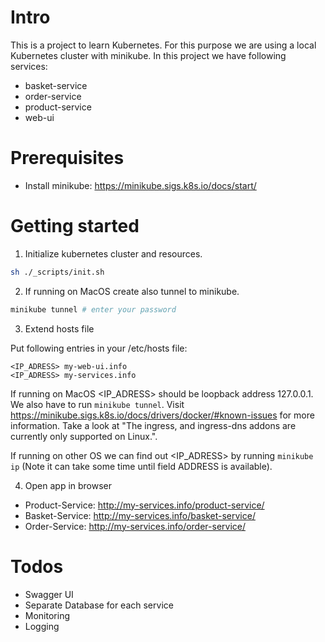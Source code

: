 # Intro
This is a project to learn Kubernetes. For this purpose we are using a local Kubernetes cluster with minikube.
In this project we have following services:
- basket-service
- order-service
- product-service
- web-ui

# Prerequisites
- Install minikube: https://minikube.sigs.k8s.io/docs/start/

# Getting started
1. Initialize kubernetes cluster and resources.
```sh
sh ./_scripts/init.sh
```
2. If running on MacOS create also tunnel to minikube.
```sh
minikube tunnel # enter your password
```
3. Extend hosts file

Put following entries in your /etc/hosts file:

````
<IP_ADRESS> my-web-ui.info
<IP_ADRESS> my-services.info
````
If running on MacOS <IP_ADRESS> should be loopback address 127.0.0.1. We also have to run ```minikube tunnel```. Visit https://minikube.sigs.k8s.io/docs/drivers/docker/#known-issues for more information. Take a look at "The ingress, and ingress-dns addons are currently only supported on Linux.".

If running on other OS we can find out <IP_ADRESS> by running ```minikube ip``` (Note it can take some time until field ADDRESS is available).

4. Open app in browser
- Product-Service: http://my-services.info/product-service/
- Basket-Service: http://my-services.info/basket-service/
- Order-Service: http://my-services.info/order-service/

# Todos
- Swagger UI
- Separate Database for each service
- Monitoring
- Logging